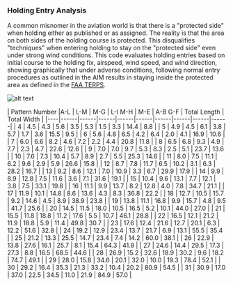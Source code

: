 ### Holding Entry Analysis

A common misnomer in the aviation world is that there is a "protected side" 
when holding either as published or as assigned. The reality is that the area 
on both sides of the holding course is protected. This disqualifies 
"techniques" when entering holding to stay on the "protected side" even under 
strong wind conditions. This code evaluates holding entries based on initial 
course to the holding fix, airspeed, wind speed, and wind direction, showing 
graphically that under adverse conditions, following normal entry procedures as 
outlined in the AIM results in staying inside the protected area as defined in 
the [FAA TERPS][1].  

[1]: https://www.faa.gov/documentLibrary/media/Order/FAA_Order_8260.3C.pdf

![alt text][holding area]

[holding area]: ../master/TERPS-holding_area_construction.png "Holding area construction"

| Pattern Number |A-L | L-M | M-G | L-I M-H | M-E | A-B G-F | Total Length | Total Width |
|----|------|------|------|------|------|------|------|------|------|
| 4  | 4.5  | 4.3  | 5.6  | 3.5  | 5.3  | 1.5  | 3.3  | 14.4 | 8.8  |
| 5  | 4.9  | 4.5  | 6.1  | 3.8  | 5.7  | 1.7  | 3.6  | 15.5 | 9.5  |
| 6  | 5.6  | 4.8  | 6.5  | 4.2  | 6.4  | 2.0  | 4.1  | 16.9 | 10.6 |
| 7  | 6.0  | 6.6  | 8.2  | 4.6  | 7.2  | 2.2  | 4.4  | 20.8 | 11.8 |
| 8  | 6.5  | 6.8  | 9.3  | 4.9  | 7.7  | 2.3  | 4.7  | 22.6 | 12.6 |
| 9  | 7.0  | 7.0  | 9.7  | 5.3  | 8.3  | 2.5  | 5.1  | 23.7 | 13.6 |
| 10 | 7.6  | 7.3  | 10.4 | 5.7  | 8.9  | 2.7  | 5.5  | 25.3 | 14.6 |
| 11 | 8.0  | 7.5  | 11.1 | 6.2  | 9.6  | 2.9  | 5.9  | 26.6 | 15.8 |
| 12 | 8.7  | 7.8  | 11.7 | 6.5  | 10.2 | 3.1  | 6.3  | 28.2 | 16.7 |
| 13 | 9.2  | 8.6  | 12.1 | 7.0  | 10.9 | 3.3  | 6.7  | 29.9 | 17.9 |
| 14 | 9.9  | 8.9  | 12.8 | 7.5  | 11.6 | 3.6  | 7.1  | 31.6 | 19.1 |
| 15 | 10.4 | 9.6  | 13.1 | 7.7  | 12.1 | 3.8  | 7.5  | 33.1 | 19.8 |
| 16 | 11.1 | 9.9  | 13.7 | 8.2  | 12.8 | 4.0  | 7.8  | 34.7 | 21.1 |
| 17 | 11.9 | 10.1 | 14.8 | 8.6  | 13.6 | 4.3  | 8.3  | 36.8 | 22.2 |
| 18 | 12.7 | 10.5 | 15.7 | 9.2  | 14.6 | 4.5  | 8.9  | 38.9 | 23.8 |
| 19 | 13.8 | 11.1 | 16.8 | 9.9  | 15.7 | 4.8  | 9.5  | 41.7 | 25.6 |
| 20 | 14.5 | 11.5 | 18.0 | 10.5 | 16.5 | 5.2  | 10.1 | 44.0 | 27.0 |
| 21 | 15.5 | 11.8 | 18.8 | 11.2 | 17.6 | 5.5  | 10.7 | 46.1 | 28.8 |
| 22 | 16.5 | 12.1 | 21.2 | 11.9 | 18.8 | 5.9  | 11.4 | 49.8 | 30.7 |
| 23 | 17.6 | 12.4 | 21.6 | 12.7 | 20.1 | 6.3  | 12.2 | 51.6 | 32.8 |
| 24 | 19.2 | 12.9 | 23.4 | 13.7 | 21.7 | 6.9  | 13.1 | 55.5 | 35.4 |
| 25 | 21.2 | 13.3 | 25.5 | 14.7 | 23.4 | 7.4  | 14.2 | 60.0 | 38.1 |
| 26 | 22.9 | 13.8 | 27.6 | 16.1 | 25.7 | 8.1  | 15.4 | 64.3 | 41.8 |
| 27 | 24.6 | 14.4 | 29.5 | 17.3 | 27.3 | 8.8  | 16.5 | 68.5 | 44.6 |
| 28 | 26.9 | 15.2 | 32.6 | 18.9 | 30.2 | 9.6  | 18.2 | 74.7 | 49.1 |
| 29 | 28.0 | 15.8 | 34.6 | 20.1 | 32.0 | 10.0 | 19.3 | 78.4 | 52.1 |
| 30 | 29.2 | 16.4 | 35.3 | 21.3 | 33.2 | 10.4 | 20.2 | 80.9 | 54.5 |
| 31 | 30.9 | 17.0 | 37.0 | 22.5 | 34.5 | 11.0 | 21.9 | 84.9 | 57.0 |